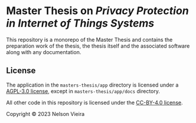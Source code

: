 <!---
SPDX-License-Identifier: CC-BY-4.0

Copyright (c) 2023 Nelson Vieira

@author Nelson Vieira <nelson0.vieira@gmail.com>
@license CC-BY-4.0 <https://creativecommons.org/licenses/by/4.0/legalcode.txt>
--->
# Master Thesis on *Privacy Protection in Internet of Things Systems*

This repository is a monorepo of the Master Thesis and contains the preparation work of the thesis, the thesis itself and the associated software along with any documentation.

## License

The application in the `masters-thesis/app` directory is licensed under a [AGPL-3.0 license](LICENSE-APP), except in `masters-thesis/app/docs` directory.

All other code in this repository is licensed under the [CC-BY-4.0 license](LICENSE).

Copyright &copy; 2023 Nelson Vieira
